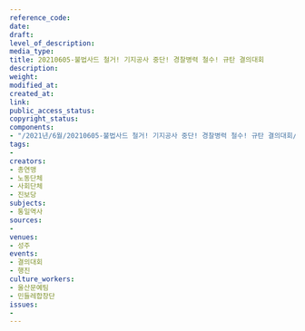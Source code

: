 ```yaml
---
reference_code: 
date: 
draft: 
level_of_description: 
media_type: 
title: 20210605-불법사드 철거! 기지공사 중단! 경찰병력 철수! 규탄 결의대회
description: 
weight: 
modified_at: 
created_at: 
link: 
public_access_status: 
copyright_status: 
components:
- "/2021년/6월/20210605-불법사드 철거! 기지공사 중단! 경찰병력 철수! 규탄 결의대회/_1D20182.jpg"
tags:
- 
creators:
- 총연맹
- 노동단체
- 사회단체
- 진보당
subjects:
- 통일역사
sources:
- 
venues:
- 성주
events:
- 결의대회
- 행진
culture_workers:
- 울산문예팀
- 민들레합창단
issues:
- 
---
```

